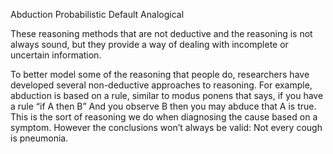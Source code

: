 ﻿Abduction
Probabilistic
Default
Analogical

These reasoning methods that are not deductive and the reasoning is not always sound, but they provide a way of dealing with  incomplete or uncertain information.

To better model some of the reasoning that people do,  researchers have developed several non-deductive approaches to reasoning.
For example, abduction is based on a rule, similar to modus ponens that says, if you have a rule “if A then B”
And you observe B then you may abduce that A is true.  This is the sort of reasoning we do when diagnosing the cause based on a symptom. However the conclusions won’t always be valid: Not every cough is pneumonia.